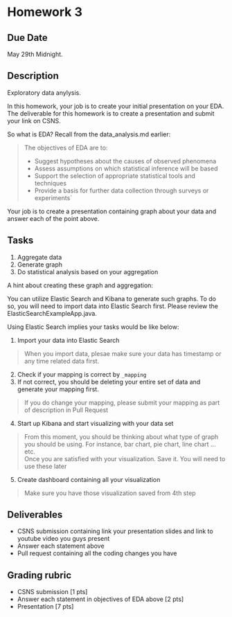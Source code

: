 # Homework 3

## Due Date

May 29th Midnight.

## Description

Exploratory data anylysis.

In this homework, your job is to create your initial presentation on your EDA. The deliverable for this homework is to create a presentation and submit your link on CSNS.

So what is EDA? Recall from the data_analysis.md earlier:

> The objectives of EDA are to:
> 
> * Suggest hypotheses about the causes of observed phenomena
> * Assess assumptions on which statistical inference will be based
> * Support the selection of appropriate statistical tools and techniques
> * Provide a basis for further data collection through surveys or experiments`

Your job is to create a presentation containing graph about your data and answer each of the point above.

## Tasks

1. Aggregate data
2. Generate graph
3. Do statistical analysis based on your aggregation
 
A hint about creating these graph and aggregation:

You can utilize Elastic Search and Kibana to generate such graphs. To do so, you will need to import data into Elastic Search first. Please review the ElasticSearchExampleApp.java.

Using Elastic Search implies your tasks would be like below:

1. Import your data into Elastic Search

  > When you import data, plesae make sure your data has timestamp or any time related data first.

2. Check if your mapping is correct by `_mapping`
3. If not correct, you should be deleting your entire set of data and generate your mapping first.

  > If you do change your mapping, please submit your mapping as part of description in Pull Request

4. Start up Kibana and start visualizing with your data set

  > From this moment, you should be thinking about what type of graph you should be using. For instance, bar chart, pie chart, line chart ... etc.  
  > Once you are satisfied with your visualization. Save it. You will need to use these later

5. Create dashboard containing all your visualization

  > Make sure you have those visualization saved from 4th step

## Deliverables

* CSNS submission containing link your presentation slides and link to youtube video you guys present
* Answer each statement above
* Pull request containing all the coding changes you have

## Grading rubric

* CSNS submission [1 pts]
* Answer each statement in objectives of EDA above [2 pts]
* Presentation [7 pts]
